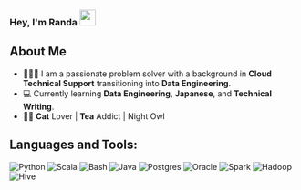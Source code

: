 
<h3>Hey, I'm Randa <img src="https://emojis.slackmojis.com/emojis/images/1621024394/39092/cat-roll.gif?1621024394" width="28" /></h3>

## About Me

- 👩🏻‍💻 I am a passionate problem solver with a background in **Cloud Technical Support** transitioning into **Data Engineering**.
- 💻 Currently learning **Data Engineering**, **Japanese**, and **Technical Writing**.
- 🐱‍👓 **Cat** Lover | **Tea** Addict | Night Owl

## Languages and Tools: 
![Python](https://img.shields.io/badge/Python-14354C?style=for-the-badge&logo=python&logoColor=white) ![Scala](https://img.shields.io/badge/Scala-DC322F?style=for-the-badge&logo=scala&logoColor=white) ![Bash](https://img.shields.io/badge/Bash-4EAA25?style=for-the-badge&logo=gnubash&logoColor=white) ![Java](https://img.shields.io/badge/Java-ED8B00?style=for-the-badge&logo=openjdk&logoColor=white) ![Postgres](https://img.shields.io/badge/Postgres-316192?style=for-the-badge&logo=postgresql&logoColor=white) ![Oracle](https://img.shields.io/badge/Oracle-F80000?style=for-the-badge&logo=oracle&logoColor=white) ![Spark](https://img.shields.io/badge/Spark-E25A1C?style=for-the-badge&logo=apachespark&logoColor=white) ![Hadoop](https://img.shields.io/badge/Hadoop-66CCFF?style=for-the-badge&logo=apachehadoop&logoColor=black) ![Hive](https://img.shields.io/badge/Hive-FDEE21?style=for-the-badge&logo=apachehive&logoColor=black)
